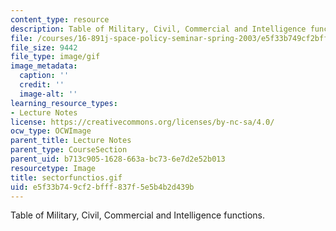 ```yaml
---
content_type: resource
description: Table of Military, Civil, Commercial and Intelligence functions.
file: /courses/16-891j-space-policy-seminar-spring-2003/e5f33b749cf2bfff837f5e5b4b2d439b_sectorfunctios.gif
file_size: 9442
file_type: image/gif
image_metadata:
  caption: ''
  credit: ''
  image-alt: ''
learning_resource_types:
- Lecture Notes
license: https://creativecommons.org/licenses/by-nc-sa/4.0/
ocw_type: OCWImage
parent_title: Lecture Notes
parent_type: CourseSection
parent_uid: b713c905-1628-663a-bc73-6e7d2e52b013
resourcetype: Image
title: sectorfunctios.gif
uid: e5f33b74-9cf2-bfff-837f-5e5b4b2d439b
---
```

Table of Military, Civil, Commercial and Intelligence functions.